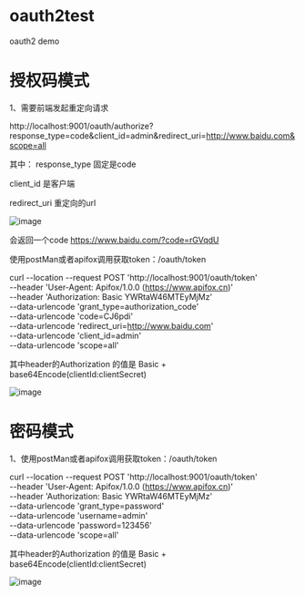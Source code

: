 # oauth2test
oauth2 demo

# 授权码模式
1、需要前端发起重定向请求

http://localhost:9001/oauth/authorize?response_type=code&client_id=admin&redirect_uri=http://www.baidu.com&scope=all

其中：
response_type 固定是code

client_id 是客户端

redirect_uri 重定向的url

![image](https://user-images.githubusercontent.com/41421888/211302952-b69c8235-c892-4b87-b9e0-0fe3361a59a5.png)

会返回一个code
https://www.baidu.com/?code=rGVqdU

使用postMan或者apifox调用获取token：/oauth/token

curl --location --request POST 'http://localhost:9001/oauth/token' \
--header 'User-Agent: Apifox/1.0.0 (https://www.apifox.cn)' \
--header 'Authorization: Basic YWRtaW46MTEyMjMz' \
--data-urlencode 'grant_type=authorization_code' \
--data-urlencode 'code=CJ6pdi' \
--data-urlencode 'redirect_uri=http://www.baidu.com' \
--data-urlencode 'client_id=admin' \
--data-urlencode 'scope=all'

其中header的Authorization 的值是 Basic + base64Encode(clientId:clientSecret)

![image](https://user-images.githubusercontent.com/41421888/211306550-eeaf46be-6a53-4e6b-bb16-19d12d804daa.png)


# 密码模式

1、使用postMan或者apifox调用获取token：/oauth/token

curl --location --request POST 'http://localhost:9001/oauth/token' \
--header 'User-Agent: Apifox/1.0.0 (https://www.apifox.cn)' \
--header 'Authorization: Basic YWRtaW46MTEyMjMz' \
--data-urlencode 'grant_type=password' \
--data-urlencode 'username=admin' \
--data-urlencode 'password=123456' \
--data-urlencode 'scope=all'

其中header的Authorization 的值是 Basic + base64Encode(clientId:clientSecret)

![image](https://user-images.githubusercontent.com/41421888/211451388-5e7f8140-7cf7-48b5-8b55-4a4a04140cea.png)



